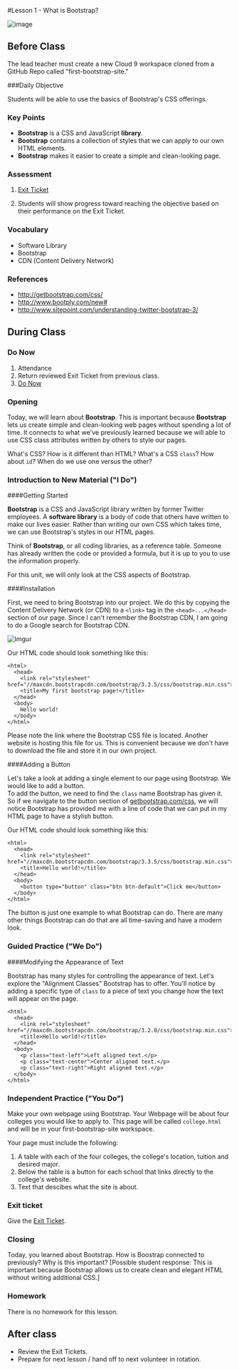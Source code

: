 #Lesson 1 - What is Bootstrap?

![image](http://i.imgur.com/RpE7nCs.jpg)

## Before Class
The lead teacher must create a new Cloud 9 workspace cloned from a GitHub Repo called "first-bootstrap-site."

###Daily Objective

Students will be able to use the basics of Bootstrap's CSS offerings.

### Key Points

* **Bootstrap** is a CSS and JavaScript **library**.
* **Bootstrap** contains a collection of styles that we can apply to our own HTML elements.
* **Bootstrap** makes it easier to create a simple and clean-looking page.

### Assessment

1. [Exit Ticket](assessments/exit_ticket.md)

2. Students will show progress toward reaching the objective based on their performance on the Exit Ticket.

### Vocabulary

* Software Library
* Bootstrap
* CDN (Content Delivery Network)

### References

* http://getbootstrap.com/css/
* http://www.bootply.com/new#
* http://www.sitepoint.com/understanding-twitter-bootstrap-3/

## During Class

### Do Now

1. Attendance
2. Return reviewed Exit Ticket from previous class.
3. [Do Now](assessments/do_now.md)

### Opening

Today, we will learn about **Bootstrap**. This is important because **Bootstrap** lets us create simple and clean-looking web pages without spending a lot of time. It connects to what we've previously learned because we will able to use CSS class attributes written by others to style our pages.

What's CSS? How is it different than HTML? What's a CSS `class`? How about `id`? When do we use one versus the other?

### Introduction to New Material ("I Do")

####Getting Started

**Bootstrap** is a CSS and JavaScript library written by former Twitter employees. A **software library** is a body of code that others have written to make our lives easier. Rather than writing our own CSS which takes time, we can use Bootstrap's styles in our HTML pages. 

Think of **Bootstrap**, or all coding libraries, as a reference table. Someone has already written the code or provided a formula, but it is up to you to use the information properly.

For this unit, we will only look at the CSS aspects of Bootstrap.

####Installation

First, we need to bring Bootstrap into our project. We do this by copying the Content Delivery Network (or CDN) to a `<link>` tag in the ``<head>...</head>`` section of our page. Since I can't remember the Bootstrap CDN, I am going to do a Google search for Bootstrap CDN.

![Imgur](http://i.imgur.com/MgMIGZz.png)

Our HTML code should look something like this:

```
<html>
  <head>
    <link rel="stylesheet" href="//maxcdn.bootstrapcdn.com/bootstrap/3.3.5/css/bootstrap.min.css">
    <title>My first bootstrap page!</title>
  </head>
  <body>
    Hello world!
  </body>
</html>
```
Please note the link where the Bootstrap CSS file is located. Another website is hosting this file for us. This is convenient because we don't have to download the file and store it in our own project.

####Adding a Button

Let's take a look at adding a single element to our page using Bootstrap. We would like to add a button.  
To add the button, we need to find the `class` name Bootstrap has given it. So if we navigate to the button section of [getbootstrap.com/css](getbootstrap.com/css), we will notice Bootstrap has provided me with a line of code that we can put in my HTML page to have a stylish button. 

Our HTML code should look something like this:

```
<html>
  <head>
  	<link rel="stylesheet" href="//maxcdn.bootstrapcdn.com/bootstrap/3.3.5/css/bootstrap.min.css">
    <title>Hello world!</title>
  </head>
  <body>
    <button type="button" class="btn btn-default">Click me</button>
  </body>
</html>
```

The button is just one example to what Bootstrap can do. There are many other things Bootstrap can do that are all time-saving and have a modern look.


### Guided Practice ("We Do")
####Modifying the Appearance of Text

Bootstrap has many styles for controlling the appearance of text. Let's explore the "Alignment Classes" Bootstrap has to offer.  You'll notice by adding a specific type of `class` to a piece of text you change how the text will appear on the page.  

```
<html>
  <head>
    <link rel="stylesheet" href="//maxcdn.bootstrapcdn.com/bootstrap/3.2.0/css/bootstrap.min.css">
    <title>Hello world!</title>
  </head>
  <body>
    <p class="text-left">Left aligned text.</p>
	<p class="text-center">Center aligned text.</p>
	<p class="text-right">Right aligned text.</p>
  </body>
</html>
```

### Independent Practice ("You Do")

Make your own webpage using Bootstrap. Your Webpage will be about four colleges you would like to apply to. This page will be called `college.html` and wlll be in your first-bootstrap-site workspace.    

Your page must include the following:

1. A table with each of the four colleges, the college's location, tuition and desired major.
2. Below the table is a button for each school that links directly to the college's website.
3. Text that descibes what the site is about. 

### Exit ticket

Give the [Exit Ticket](assessments/exit_ticket.md).

### Closing

Today, you learned about Bootstrap. How is Boostrap connected to previously? Why is this important? [Possible student response: This is important because Bootstrap allows us to create clean and elegant HTML without writing additional CSS.]

### Homework

There is no homework for this lesson.

## After class

* Review the Exit Tickets.
* Prepare for next lesson / hand off to next volunteer in rotation.

